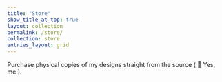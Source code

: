 ```yaml
---
title: "Store"
show_title_at_top: true
layout: collection
permalink: /store/
collection: store
entries_layout: grid
---
```


Purchase physical copies of my designs straight from the source ( 📍 Yes, me!).
